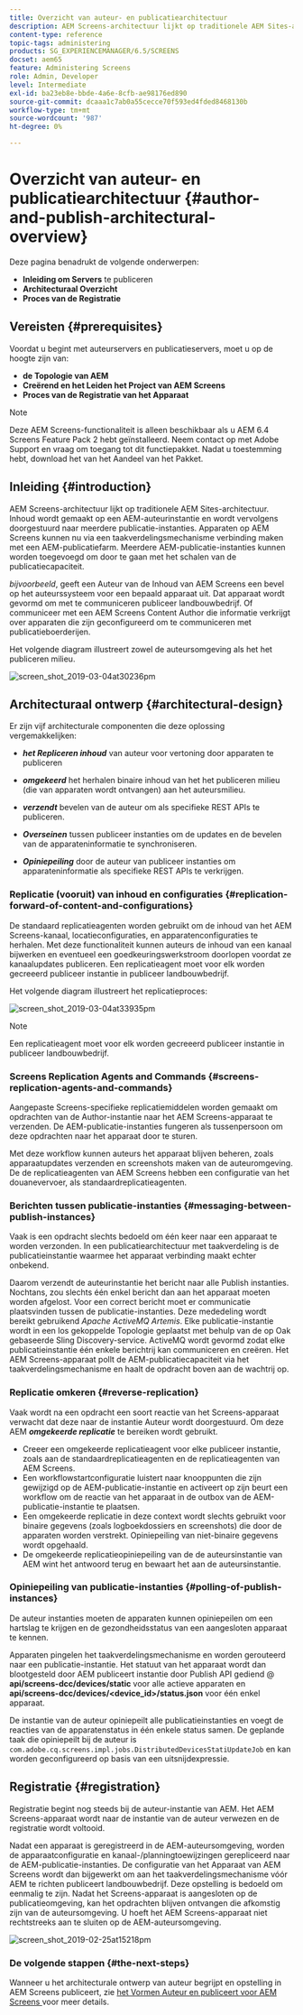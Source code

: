 ```yaml
---
title: Overzicht van auteur- en publicatiearchitectuur
description: AEM Screens-architectuur lijkt op traditionele AEM Sites-architectuur. Inhoud wordt gemaakt op een AEM-auteurinstantie en wordt vervolgens doorgestuurd naar meerdere publicatie-instanties.
content-type: reference
topic-tags: administering
products: SG_EXPERIENCEMANAGER/6.5/SCREENS
docset: aem65
feature: Administering Screens
role: Admin, Developer
level: Intermediate
exl-id: ba23eb8e-bbde-4a6e-8cfb-ae98176ed890
source-git-commit: dcaaa1c7ab0a55cecce70f593ed4fded8468130b
workflow-type: tm+mt
source-wordcount: '987'
ht-degree: 0%

---
```


# Overzicht van auteur- en publicatiearchitectuur {#author-and-publish-architectural-overview}

Deze pagina benadrukt de volgende onderwerpen:

* **Inleiding om Servers** te publiceren
* **Architecturaal Overzicht**
* **Proces van de Registratie**

## Vereisten {#prerequisites}

Voordat u begint met auteurservers en publicatieservers, moet u op de hoogte zijn van:

* **de Topologie van AEM**
* **Creërend en het Leiden het Project van AEM Screens**
* **Proces van de Registratie van het Apparaat**

>[!NOTE]
>
>Deze AEM Screens-functionaliteit is alleen beschikbaar als u AEM 6.4 Screens Feature Pack 2 hebt geïnstalleerd. Neem contact op met Adobe Support en vraag om toegang tot dit functiepakket. Nadat u toestemming hebt, download het van het Aandeel van het Pakket.

## Inleiding {#introduction}

AEM Screens-architectuur lijkt op traditionele AEM Sites-architectuur. Inhoud wordt gemaakt op een AEM-auteurinstantie en wordt vervolgens doorgestuurd naar meerdere publicatie-instanties. Apparaten op AEM Screens kunnen nu via een taakverdelingsmechanisme verbinding maken met een AEM-publicatiefarm. Meerdere AEM-publicatie-instanties kunnen worden toegevoegd om door te gaan met het schalen van de publicatiecapaciteit.

*bijvoorbeeld*, geeft een Auteur van de Inhoud van AEM Screens een bevel op het auteurssysteem voor een bepaald apparaat uit. Dat apparaat wordt gevormd om met te communiceren publiceer landbouwbedrijf. Of communiceer met een AEM Screens Content Author die informatie verkrijgt over apparaten die zijn geconfigureerd om te communiceren met publicatieboerderijen.

Het volgende diagram illustreert zowel de auteursomgeving als het het publiceren milieu.

![ screen_shot_2019-03-04at30236pm ](assets/screen_shot_2019-03-04at30236pm.png)

## Architecturaal ontwerp {#architectural-design}

Er zijn vijf architecturale componenten die deze oplossing vergemakkelijken:

* ***het Repliceren inhoud*** van auteur voor vertoning door apparaten te publiceren

* ***omgekeerd*** het herhalen binaire inhoud van het het publiceren milieu (die van apparaten wordt ontvangen) aan het auteursmilieu.
* ***verzendt*** bevelen van de auteur om als specifieke REST APIs te publiceren.
* ***Overseinen*** tussen publiceer instanties om de updates en de bevelen van de apparateninformatie te synchroniseren.
* ***Opiniepeiling*** door de auteur van publiceer instanties om apparateninformatie als specifieke REST APIs te verkrijgen.

### Replicatie (vooruit) van inhoud en configuraties {#replication-forward-of-content-and-configurations}

De standaard replicatieagenten worden gebruikt om de inhoud van het AEM Screens-kanaal, locatieconfiguraties, en apparatenconfiguraties te herhalen. Met deze functionaliteit kunnen auteurs de inhoud van een kanaal bijwerken en eventueel een goedkeuringswerkstroom doorlopen voordat ze kanaalupdates publiceren. Een replicatieagent moet voor elk worden gecreeerd publiceer instantie in publiceer landbouwbedrijf.

Het volgende diagram illustreert het replicatieproces:

![ screen_shot_2019-03-04at33935pm ](assets/screen_shot_2019-03-04at33935pm.png)

>[!NOTE]
>
>Een replicatieagent moet voor elk worden gecreeerd publiceer instantie in publiceer landbouwbedrijf.

### Screens Replication Agents and Commands {#screens-replication-agents-and-commands}

Aangepaste Screens-specifieke replicatiemiddelen worden gemaakt om opdrachten van de Author-instantie naar het AEM Screens-apparaat te verzenden. De AEM-publicatie-instanties fungeren als tussenpersoon om deze opdrachten naar het apparaat door te sturen.

Met deze workflow kunnen auteurs het apparaat blijven beheren, zoals apparaatupdates verzenden en screenshots maken van de auteuromgeving. De de replicatieagenten van AEM Screens hebben een configuratie van het douanevervoer, als standaardreplicatieagenten.

### Berichten tussen publicatie-instanties {#messaging-between-publish-instances}

Vaak is een opdracht slechts bedoeld om één keer naar een apparaat te worden verzonden. In een publicatiearchitectuur met taakverdeling is de publicatieinstantie waarmee het apparaat verbinding maakt echter onbekend.

Daarom verzendt de auteurinstantie het bericht naar alle Publish instanties. Nochtans, zou slechts één enkel bericht dan aan het apparaat moeten worden afgelost. Voor een correct bericht moet er communicatie plaatsvinden tussen de publicatie-instanties. Deze mededeling wordt bereikt gebruikend *Apache ActiveMQ Artemis*. Elke publicatie-instantie wordt in een los gekoppelde Topologie geplaatst met behulp van de op Oak gebaseerde Sling Discovery-service. ActiveMQ wordt gevormd zodat elke publicatieinstantie één enkele berichtrij kan communiceren en creëren. Het AEM Screens-apparaat pollt de AEM-publicatiecapaciteit via het taakverdelingsmechanisme en haalt de opdracht boven aan de wachtrij op.

### Replicatie omkeren {#reverse-replication}

Vaak wordt na een opdracht een soort reactie van het Screens-apparaat verwacht dat deze naar de instantie Auteur wordt doorgestuurd. Om deze AEM ***omgekeerde replicatie*** te bereiken wordt gebruikt.

* Creeer een omgekeerde replicatieagent voor elke publiceer instantie, zoals aan de standaardreplicatieagenten en de replicatieagenten van AEM Screens.
* Een workflowstartconfiguratie luistert naar knooppunten die zijn gewijzigd op de AEM-publicatie-instantie en activeert op zijn beurt een workflow om de reactie van het apparaat in de outbox van de AEM-publicatie-instantie te plaatsen.
* Een omgekeerde replicatie in deze context wordt slechts gebruikt voor binaire gegevens (zoals logboekdossiers en screenshots) die door de apparaten worden verstrekt. Opiniepeiling van niet-binaire gegevens wordt opgehaald.
* De omgekeerde replicatieopiniepeiling van de de auteursinstantie van AEM wint het antwoord terug en bewaart het aan de auteursinstantie.

### Opiniepeiling van publicatie-instanties {#polling-of-publish-instances}

De auteur instanties moeten de apparaten kunnen opiniepeilen om een hartslag te krijgen en de gezondheidsstatus van een aangesloten apparaat te kennen.

Apparaten pingelen het taakverdelingsmechanisme en worden gerouteerd naar een publicatie-instantie. Het statuut van het apparaat wordt dan blootgesteld door AEM publiceert instantie door Publish API gediend @ **api/screens-dcc/devices/static** voor alle actieve apparaten en **api/screens-dcc/devices/&lt;device_id>/status.json** voor één enkel apparaat.

De instantie van de auteur opiniepeilt alle publicatieinstanties en voegt de reacties van de apparatenstatus in één enkele status samen. De geplande taak die opiniepeilt bij de auteur is `com.adobe.cq.screens.impl.jobs.DistributedDevicesStatiUpdateJob` en kan worden geconfigureerd op basis van een uitsnijdexpressie.

## Registratie {#registration}

Registratie begint nog steeds bij de auteur-instantie van AEM. Het AEM Screens-apparaat wordt naar de instantie van de auteur verwezen en de registratie wordt voltooid.

Nadat een apparaat is geregistreerd in de AEM-auteursomgeving, worden de apparaatconfiguratie en kanaal-/planningtoewijzingen gerepliceerd naar de AEM-publicatie-instanties. De configuratie van het Apparaat van AEM Screens wordt dan bijgewerkt om aan het taakverdelingsmechanisme vóór AEM te richten publiceert landbouwbedrijf. Deze opstelling is bedoeld om eenmalig te zijn. Nadat het Screens-apparaat is aangesloten op de publicatieomgeving, kan het opdrachten blijven ontvangen die afkomstig zijn van de auteursomgeving. U hoeft het AEM Screens-apparaat niet rechtstreeks aan te sluiten op de AEM-auteursomgeving.

![ screen_shot_2019-02-25at15218pm ](assets/screen_shot_2019-02-25at15218pm.png)

### De volgende stappen {#the-next-steps}

Wanneer u het architecturale ontwerp van auteur begrijpt en opstelling in AEM Screens publiceert, zie [ het Vormen Auteur en publiceert voor AEM Screens ](author-and-publish.md) voor meer details.
